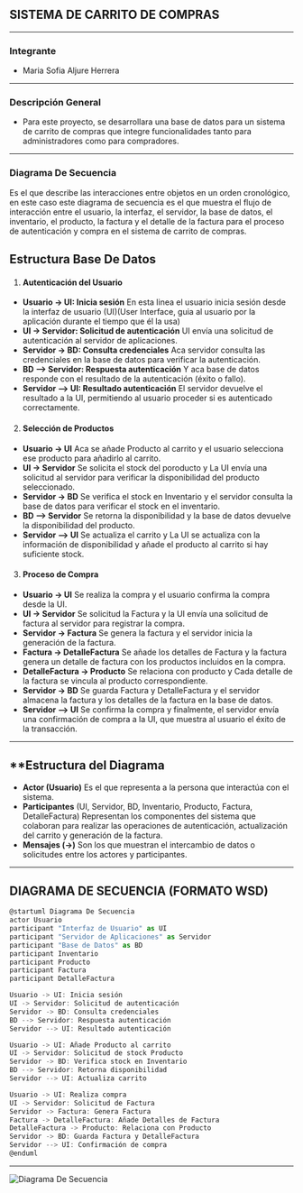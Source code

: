  ## **SISTEMA DE CARRITO DE COMPRAS** ##
 ------------------------------------------
 ### **Integrante** ###
 - Maria Sofia Aljure Herrera
 ------------------------------------------
 ### **Descripción General** ###
 - Para este proyecto, se desarrollara una base de datos para un sistema de carrito de compras que integre
 funcionalidades tanto para administradores como para compradores.
 -----------------------------------------
 ### **Diagrama De Secuencia** ###
 Es el que describe las interacciones entre objetos en un orden cronológico, en este caso este diagrama de secuencia es el que muestra el flujo de interacción entre el usuario, la interfaz, el servidor, la base de datos, el inventario, el producto, la factura y el detalle de la factura para el proceso de autenticación y compra en el sistema de carrito de compras.
## **Estructura Base De Datos** ##
1. #### **Autenticación del Usuario**
- **Usuario -> UI: Inicia sesión** En esta linea el usuario inicia sesión desde la interfaz de usuario (UI)(User Interface, guia al usuario por la aplicación durante el tiempo que él la usa)
- **UI -> Servidor: Solicitud de autenticación** UI envía una solicitud de autenticación al servidor de aplicaciones.
- **Servidor -> BD: Consulta credenciales** Aca servidor consulta las credenciales en la base de datos para verificar la autenticación.
- **BD --> Servidor: Respuesta autenticación** Y aca base de datos responde con el resultado de la autenticación (éxito o fallo).
- **Servidor --> UI: Resultado autenticación** El servidor devuelve el resultado a la UI, permitiendo al usuario proceder si es autenticado correctamente.
2. #### **Selección de Productos** ####
- **Usuario -> UI** Aca se añade Producto al carrito y el usuario selecciona ese producto para añadirlo al carrito.
- **UI -> Servidor** Se solicita el stock del poroducto y La UI envía una solicitud al servidor para verificar la disponibilidad del producto seleccionado.
- **Servidor -> BD** Se verifica el stock en Inventario y el servidor consulta la base de datos para verificar el stock en el inventario.
- **BD --> Servidor** Se retorna la disponibilidad y la base de datos devuelve la disponibilidad del producto.
- **Servidor --> UI** Se actualiza el carrito y La UI se actualiza con la información de disponibilidad y añade el producto al carrito si hay suficiente stock.
3. #### **Proceso de Compra** ####
- **Usuario -> UI** Se realiza la compra y el usuario confirma la compra desde la UI.
- **UI -> Servidor** Se solicitud la Factura y la UI envía una solicitud de factura al servidor para registrar la compra.
- **Servidor -> Factura** Se genera la factura y el servidor inicia la generación de la factura.
- **Factura -> DetalleFactura** Se añade los detalles de Factura y la factura genera un detalle de factura con los productos incluidos en la compra.
- **DetalleFactura -> Producto** Se relaciona con producto y Cada detalle de la factura se vincula al producto correspondiente.
- **Servidor -> BD** Se guarda Factura y DetalleFactura y el servidor almacena la factura y los detalles de la factura en la base de datos.
- **Servidor --> UI** Se confirma la compra y finalmente, el servidor envía una confirmación de compra a la UI, que muestra al usuario el éxito de la transacción.
----------------------------------
## **Estructura del Diagrama ##
- **Actor (Usuario)** Es el que representa a la persona que interactúa con el sistema.
- **Participantes** (UI, Servidor, BD, Inventario, Producto, Factura, DetalleFactura) Representan los componentes del sistema que colaboran para realizar las operaciones de autenticación, actualización del carrito y generación de la factura.
- **Mensajes (→)** Son los que muestran el intercambio de datos o solicitudes entre los actores y participantes.
----------------------------------
## **DIAGRAMA DE SECUENCIA (FORMATO WSD)** ##
```js
@startuml Diagrama De Secuencia 
actor Usuario
participant "Interfaz de Usuario" as UI
participant "Servidor de Aplicaciones" as Servidor
participant "Base de Datos" as BD
participant Inventario
participant Producto
participant Factura
participant DetalleFactura

Usuario -> UI: Inicia sesión
UI -> Servidor: Solicitud de autenticación
Servidor -> BD: Consulta credenciales
BD --> Servidor: Respuesta autenticación
Servidor --> UI: Resultado autenticación

Usuario -> UI: Añade Producto al carrito
UI -> Servidor: Solicitud de stock Producto
Servidor -> BD: Verifica stock en Inventario
BD --> Servidor: Retorna disponibilidad
Servidor --> UI: Actualiza carrito

Usuario -> UI: Realiza compra
UI -> Servidor: Solicitud de Factura
Servidor -> Factura: Genera Factura
Factura -> DetalleFactura: Añade Detalles de Factura
DetalleFactura -> Producto: Relaciona con Producto
Servidor -> BD: Guarda Factura y DetalleFactura
Servidor --> UI: Confirmación de compra
@enduml
```
----------------------------------- 
![Diagrama De Secuencia](image.png)